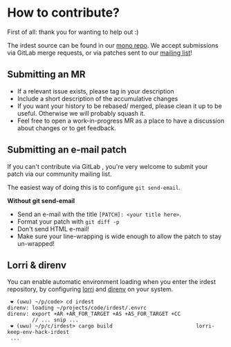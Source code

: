 # How to contribute?

First of all: thank you for wanting to help out :)

The irdest source can be found in our [mono repo].  We accept
submissions via GitLab merge requests, or via patches sent to our
[mailing list]!

[mono repo]: https://git.irde.st/we/irdest
[mailing list]: https://lists.irde.st/archives/list/community@lists.irde.st/

## Submitting an MR

- If a relevant issue exists, please tag in your description
- Include a short description of the accumulative changes
- If you want your history to be rebased/ merged, please clean it up
  to be useful.  Otherwise we will probably squash it.
- Feel free to open a work-in-progress MR as a place to have a
  discussion about changes or to get feedback.


## Submitting an e-mail patch

If you can't contribute via GitLab , you're very welcome to submit
your patch via our community mailing list.

The easiest way of doing this is to configure `git send-email`.

**Without git send-email**

- Send an e-mail with the title `[PATCH]: <your title here>`.
- Format your patch with `git diff -p`
- Don't send HTML e-mail!
- Make sure your line-wrapping is wide enough to allow the patch to
  stay un-wrapped!


## Lorri & direnv

You can enable automatic environment loading when you enter the
irdest repository, by configuring [lorri] and [direnv] on your system.

[lorri]: https://github.com/nix-community/lorri
[direnv]: https://direnv.net/

```console
 ❤ (uwu) ~/p/code> cd irdest
direnv: loading ~/projects/code/irdest/.envrc
direnv: export +AR +AR_FOR_TARGET +AS +AS_FOR_TARGET +CC
        // ... snip ...
 ❤ (uwu) ~/p/c/irdest> cargo build                           lorri-keep-env-hack-irdest
 ...
```
